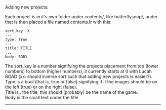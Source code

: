 Adding new projects:

Each project is in it's own folder under contents/, like butterflysoup/, under that is then placed a file named contents.lr with this:

```
sort_key: X
---
type: true
---
title: TITLE
...
body: BODY
```

The sort\_key is a number signifying the projects placement from top (lower numbers) to bottom (higher numbers), it currently starts at 0 with Lucah BOAD (xx: should inverse sort such that adding new projects is easier?).  
Type is a bool (that is, true or false) signifying if it the images should be on the left (true) or on the right (false).  
Title is.. the title, this should (probably) be the name of the game.  
Body is the small text under the title

---
